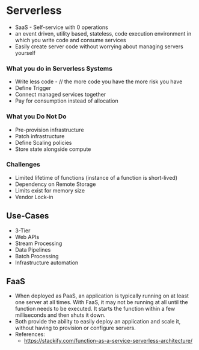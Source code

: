 # Serverless
- SaaS - Self-service with 0 operations
- an event driven, utility based, stateless, code execution environment in which you write code and consume services
- Easily create server code without worrying about managing servers yourself

### What you do in Serverless Systems
- Write less code - // the more code you have the more risk you have
- Define Trigger
- Connect managed services together
- Pay for consumption instead of allocation

### What you Do Not Do
- Pre-provision infrastructure
- Patch infrastructure
- Define Scaling policies
- Store state alongside compute

### Challenges
- Limited lifetime of functions (instance of a function is short-lived)
- Dependency on Remote Storage
- Limits exist for memory size
- Vendor Lock-in

## Use-Cases
- 3-Tier
- Web APIs
- Stream Processing
- Data Pipelines
- Batch Processing
- Infrastructure automation

## FaaS
- When deployed as PaaS, an application is typically running on at least one server at all times. With FaaS, it may not be running at all until the function needs to be executed. It starts the function within a few milliseconds and then shuts it down.
- Both provide the ability to easily deploy an application and scale it, without having to provision or configure servers.
- References:
    - https://stackify.com/function-as-a-service-serverless-architecture/